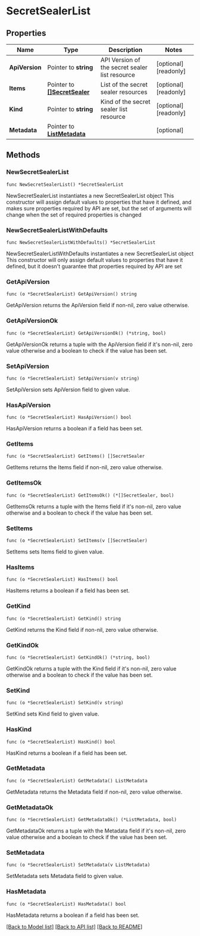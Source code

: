 # SecretSealerList

## Properties

Name | Type | Description | Notes
------------ | ------------- | ------------- | -------------
**ApiVersion** | Pointer to **string** | API Version of the secret sealer list resource | [optional] [readonly] 
**Items** | Pointer to [**[]SecretSealer**](SecretSealer.md) | List of the secret sealer resources | [optional] [readonly] 
**Kind** | Pointer to **string** | Kind of the secret sealer list resource | [optional] [readonly] 
**Metadata** | Pointer to [**ListMetadata**](ListMetadata.md) |  | [optional] 

## Methods

### NewSecretSealerList

`func NewSecretSealerList() *SecretSealerList`

NewSecretSealerList instantiates a new SecretSealerList object
This constructor will assign default values to properties that have it defined,
and makes sure properties required by API are set, but the set of arguments
will change when the set of required properties is changed

### NewSecretSealerListWithDefaults

`func NewSecretSealerListWithDefaults() *SecretSealerList`

NewSecretSealerListWithDefaults instantiates a new SecretSealerList object
This constructor will only assign default values to properties that have it defined,
but it doesn't guarantee that properties required by API are set

### GetApiVersion

`func (o *SecretSealerList) GetApiVersion() string`

GetApiVersion returns the ApiVersion field if non-nil, zero value otherwise.

### GetApiVersionOk

`func (o *SecretSealerList) GetApiVersionOk() (*string, bool)`

GetApiVersionOk returns a tuple with the ApiVersion field if it's non-nil, zero value otherwise
and a boolean to check if the value has been set.

### SetApiVersion

`func (o *SecretSealerList) SetApiVersion(v string)`

SetApiVersion sets ApiVersion field to given value.

### HasApiVersion

`func (o *SecretSealerList) HasApiVersion() bool`

HasApiVersion returns a boolean if a field has been set.

### GetItems

`func (o *SecretSealerList) GetItems() []SecretSealer`

GetItems returns the Items field if non-nil, zero value otherwise.

### GetItemsOk

`func (o *SecretSealerList) GetItemsOk() (*[]SecretSealer, bool)`

GetItemsOk returns a tuple with the Items field if it's non-nil, zero value otherwise
and a boolean to check if the value has been set.

### SetItems

`func (o *SecretSealerList) SetItems(v []SecretSealer)`

SetItems sets Items field to given value.

### HasItems

`func (o *SecretSealerList) HasItems() bool`

HasItems returns a boolean if a field has been set.

### GetKind

`func (o *SecretSealerList) GetKind() string`

GetKind returns the Kind field if non-nil, zero value otherwise.

### GetKindOk

`func (o *SecretSealerList) GetKindOk() (*string, bool)`

GetKindOk returns a tuple with the Kind field if it's non-nil, zero value otherwise
and a boolean to check if the value has been set.

### SetKind

`func (o *SecretSealerList) SetKind(v string)`

SetKind sets Kind field to given value.

### HasKind

`func (o *SecretSealerList) HasKind() bool`

HasKind returns a boolean if a field has been set.

### GetMetadata

`func (o *SecretSealerList) GetMetadata() ListMetadata`

GetMetadata returns the Metadata field if non-nil, zero value otherwise.

### GetMetadataOk

`func (o *SecretSealerList) GetMetadataOk() (*ListMetadata, bool)`

GetMetadataOk returns a tuple with the Metadata field if it's non-nil, zero value otherwise
and a boolean to check if the value has been set.

### SetMetadata

`func (o *SecretSealerList) SetMetadata(v ListMetadata)`

SetMetadata sets Metadata field to given value.

### HasMetadata

`func (o *SecretSealerList) HasMetadata() bool`

HasMetadata returns a boolean if a field has been set.


[[Back to Model list]](../README.md#documentation-for-models) [[Back to API list]](../README.md#documentation-for-api-endpoints) [[Back to README]](../README.md)


